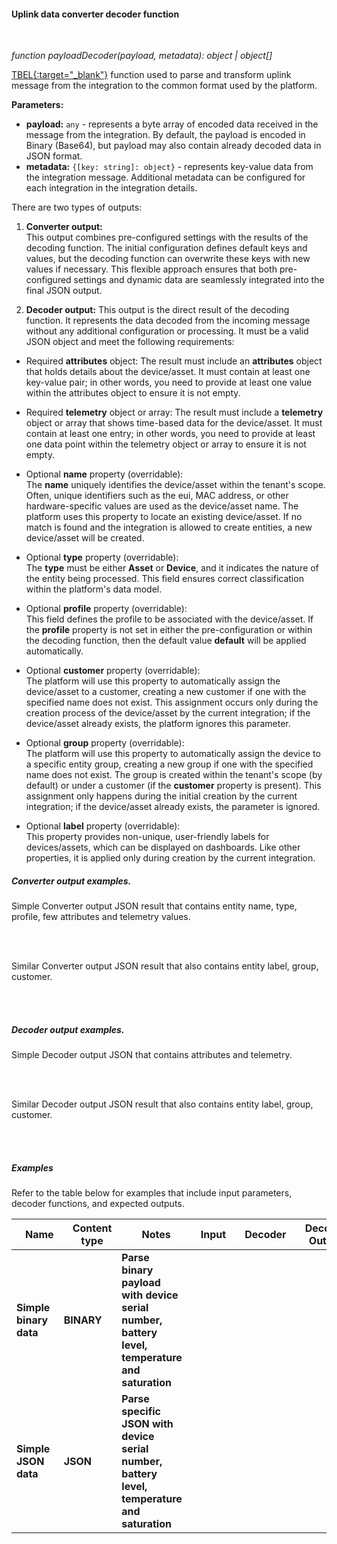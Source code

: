 #### Uplink data converter decoder function

<div class="divider"></div>
<br/>

*function payloadDecoder(payload, metadata): object | object[]*

[TBEL{:target="_blank"}](${siteBaseUrl}/docs${docPlatformPrefix}/user-guide/tbel/) function used to parse and transform uplink message from the integration to the common format used by the platform.

**Parameters:**

<ul>
  <li>
    <b>payload:</b> <code>any</code> - represents a byte array of encoded data received in the message from the integration. By default, the payload is encoded in Binary (Base64), but payload may also contain already decoded data in JSON format.
  </li>
  <li>
    <b>metadata:</b> <code>{[key: string]: object}</code> - represents key-value data from the integration message. Additional metadata can be configured for each integration in the integration details.
  </li>
</ul>

There are two types of outputs:

1. **Converter output:**  
   This output combines pre-configured settings with the results of the decoding function. The initial configuration defines default keys and values, but the decoding function can overwrite these keys with new values if necessary. This flexible approach ensures that both pre-configured settings and dynamic data are seamlessly integrated into the final JSON output.

2. **Decoder output:**
   This output is the direct result of the decoding function. It represents the data decoded from the incoming message without any additional configuration or processing. It must be a valid JSON object and meet the following requirements:

* Required **attributes** object:
  The result must include an **attributes** object that holds details about the device/asset. It must contain at least one key-value pair; in other words, you need to provide at least one value within the attributes object to ensure it is not empty.

* Required **telemetry** object or array:
  The result must include a **telemetry** object or array that shows time-based data for the device/asset. It must contain at least one entry; in other words, you need to provide at least one data point within the telemetry object or array to ensure it is not empty.

* Optional **name** property (overridable):  
  The **name** uniquely identifies the device/asset within the tenant's scope. Often, unique identifiers such as the eui, MAC address, or other hardware-specific values are used as the device/asset name. The platform uses this property to locate an existing device/asset. If no match is found and the integration is allowed to create entities, a new device/asset will be created.

* Optional **type** property (overridable):  
  The **type** must be either **Asset** or **Device**, and it indicates the nature of the entity being processed. This field ensures correct classification within the platform's data model.

* Optional **profile** property (overridable):  
  This field defines the profile to be associated with the device/asset. If the **profile** property is not set in either the pre-configuration or within the decoding function, then the default value **default** will be applied automatically.

* Optional **customer** property (overridable):   
  The platform will use this property to automatically assign the device/asset to a customer, creating a new customer if one with the specified name does not exist. This assignment occurs only during the creation process of the device/asset by the current integration; if the device/asset already exists, the platform ignores this parameter.

* Optional **group** property (overridable):   
  The platform will use this property to automatically assign the device to a specific entity group, creating a new group if one with the specified name does not exist. The group is created within the tenant's scope (by default) or under a customer (if the **customer** property is present). This assignment only happens during the initial creation by the current integration; if the device/asset already exists, the parameter is ignored.

* Optional **label** property (overridable):   
  This property provides non-unique, user-friendly labels for devices/assets, which can be displayed on dashboards. Like other properties, it is applied only during creation by the current integration.

<div class="divider"></div>

##### Converter output examples.

Simple Converter output JSON result that contains entity name, type, profile, few attributes and telemetry values.

<br>

<div style="padding-left: 64px;"
     tb-help-popup="converter/tbel/examples/decoder_v2/simple_converter_output"
     tb-help-popup-placement="top"
     [tb-help-popup-style]="{maxHeight: '50vh', maxWidth: '50vw'}"
     trigger-style="font-size: 16px;"
     trigger-text="Simple converter output">
</div>

<br>

Similar Converter output JSON result that also contains entity label, group, customer.

<br>

<div style="padding-left: 64px;"
     tb-help-popup="converter/tbel/examples/decoder_v2/extended_converter_output"
     tb-help-popup-placement="top"
     [tb-help-popup-style]="{maxHeight: '50vh', maxWidth: '50vw'}"
     trigger-style="font-size: 16px;"
     trigger-text="Converter output with entity label, group, customer">
</div>

<br>

##### Decoder output examples.

Simple Decoder output JSON that contains attributes and telemetry.

<br>

<div style="padding-left: 64px;"
     tb-help-popup="converter/tbel/examples/decoder_v2/simple_decoder_output"
     tb-help-popup-placement="top"
     [tb-help-popup-style]="{maxHeight: '50vh', maxWidth: '50vw'}"
     trigger-style="font-size: 16px;"
     trigger-text="Simple decoder output">
</div>

<br>

Similar Decoder output JSON result that also contains entity label, group, customer.

<br>

<div style="padding-left: 64px;"
     tb-help-popup="converter/tbel/examples/decoder_v2/extended_decoder_output"
     tb-help-popup-placement="top"
     [tb-help-popup-style]="{maxHeight: '50vh', maxWidth: '50vw'}"
     trigger-style="font-size: 16px;"
     trigger-text="Decoder output with entity label, group, customer">
</div>

<br>

<div class="divider"></div>

##### Examples

Refer to the table below for examples that include input parameters, decoder functions, and expected outputs.

<table style="max-width: 1200px;">
<thead>
<tr>
<th style="max-width: 150px; padding-left: 22px;">
<b>Name</b>
</th>
<th style="max-width: 150px; padding-left: 22px;">
<b>Content type</b>
</th>
<th style="max-width: 300px; padding-left: 22px;">
<b>Notes</b>
</th>
<th style="max-width: 200px; padding-left: 22px;">
<b>Input</b>
</th>
<th style="max-width: 200px; padding-left: 22px;">
<b>Decoder</b>
</th>
<th style="max-width: 200px; padding-left: 22px;">
<b>Decoder Output</b>
</th>
<th style="max-width: 200px; padding-left: 22px;">
<b>Converter Output</b>
</th>
</tr>
</thead>
<tbody>
<tr>
<td>
<b>Simple binary data</b>
</td>
<td>
<b>BINARY</b>
</td>
<td>
<b>Parse binary payload with device serial number, battery level, temperature and saturation</b>
</td>
<td>
<span tb-help-popup="converter/tbel/examples/decoder_v2/simple-binary/payload" tb-help-popup-placement="top" trigger-style="font-size: 16px; line-height: 75px;" trigger-text="payload"></span>
<span tb-help-popup="converter/tbel/examples/decoder_v2/simple-metadata/metadata" tb-help-popup-placement="top" trigger-style="font-size: 16px;" trigger-text="metadata" [tb-help-popup-style]="{maxWidth: '600px'}"></span>
</td>
<td>
<span tb-help-popup="converter/tbel/examples/decoder_v2/simple-binary/decoder_fn" tb-help-popup-placement="top" trigger-style="font-size: 16px; line-height: 75px;" trigger-text="Decoder function"></span>
</td>
<td>
<span tb-help-popup="converter/tbel/examples/decoder_v2/simple-binary/decoder_output" tb-help-popup-placement="top" trigger-style="font-size: 16px; line-height: 75px;" trigger-text="Decoder output"></span>
</td>
<td>
<span tb-help-popup="converter/tbel/examples/decoder_v2/simple-binary/converter_output" tb-help-popup-placement="top" trigger-style="font-size: 16px; line-height: 75px;" trigger-text="Converter output"></span>
</td>
</tr>
<tr>
<td>
<b>Simple JSON data</b>
</td>
<td>
<b>JSON</b>
</td>
<td>
<b>Parse specific JSON with device serial number, battery level, temperature and saturation</b>
</td>
<td>
<span tb-help-popup="converter/tbel/examples/decoder_v2/simple-json/payload" tb-help-popup-placement="top" trigger-style="font-size: 16px; line-height: 75px;" trigger-text="payload"></span>
<span tb-help-popup="converter/tbel/examples/decoder_v2/simple-metadata/metadata" tb-help-popup-placement="top" trigger-style="font-size: 16px;" trigger-text="metadata" [tb-help-popup-style]="{maxWidth: '600px'}"></span>
</td>
<td>
<span tb-help-popup="converter/tbel/examples/decoder_v2/simple-json/decoder_fn" tb-help-popup-placement="top" trigger-style="font-size: 16px; line-height: 75px;" trigger-text="Decoder function"></span>
</td>
<td>
<span tb-help-popup="converter/tbel/examples/decoder_v2/simple-json/decoder_output" tb-help-popup-placement="top" trigger-style="font-size: 16px; line-height: 75px;" trigger-text="Decoder output"></span>
</td>
<td>
<span tb-help-popup="converter/tbel/examples/decoder_v2/simple-json/converter_output" tb-help-popup-placement="top" trigger-style="font-size: 16px; line-height: 75px;" trigger-text="Converter output"></span>
</td>
</tr>
</tbody>
</table>
